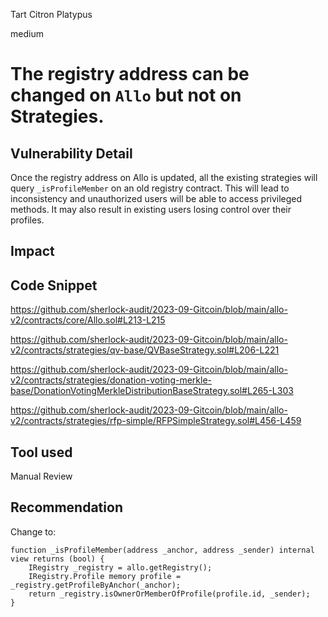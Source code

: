 Tart Citron Platypus

medium

# The registry address can be changed on `Allo` but not on Strategies.

## Vulnerability Detail

Once the registry address on Allo is updated, all the existing strategies will query `_isProfileMember` on an old registry contract. This will lead to inconsistency and unauthorized users will be able to access privileged methods. It may also result in existing users losing control over their profiles.

## Impact

## Code Snippet

https://github.com/sherlock-audit/2023-09-Gitcoin/blob/main/allo-v2/contracts/core/Allo.sol#L213-L215

https://github.com/sherlock-audit/2023-09-Gitcoin/blob/main/allo-v2/contracts/strategies/qv-base/QVBaseStrategy.sol#L206-L221

https://github.com/sherlock-audit/2023-09-Gitcoin/blob/main/allo-v2/contracts/strategies/donation-voting-merkle-base/DonationVotingMerkleDistributionBaseStrategy.sol#L265-L303

https://github.com/sherlock-audit/2023-09-Gitcoin/blob/main/allo-v2/contracts/strategies/rfp-simple/RFPSimpleStrategy.sol#L456-L459


## Tool used

Manual Review

## Recommendation

Change to:

```solidity
function _isProfileMember(address _anchor, address _sender) internal view returns (bool) {
    IRegistry _registry = allo.getRegistry();
    IRegistry.Profile memory profile = _registry.getProfileByAnchor(_anchor);
    return _registry.isOwnerOrMemberOfProfile(profile.id, _sender);
}
```